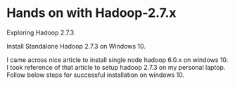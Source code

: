 # Hands on with Hadoop-2.7.x
Exploring Hadoop 2.7.3

Install Standalone Hadoop 2.7.3 on Windows 10.

I came across nice article to install single node hadoop 6.0.x on windows 10. I took reference of that article to setup hadoop 2.7.3 on my personal laptop.
Follow below steps for successful installation on windows 10.

